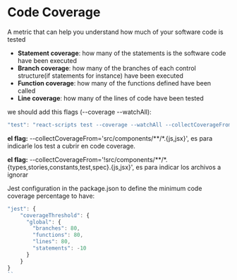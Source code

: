 # Code Coverage

A metric that can help you understand how much of your software code is tested

* **Statement coverage**: how many of the statements is the software code have been executed
* **Branch coverage**: how many of the branches of each control structure(if statements for instance) have been executed 
* **Function coverage**: how many of the functions defined have been called
* **Line coverage**: how many of the lines of code have been tested

we should add this flags (--coverage --watchAll):

```js
"test": "react-scripts test --coverage --watchAll --collectCoverageFrom='src/components/**/*.{js,jsx}' --collectCoverageFrom='!src/components/**/*.{types,stories,constants,test,spec}.{js,jsx}'",
```

**el flag:** --collectCoverageFrom='src/components/**/*.{js,jsx}', es para indicarle los test a cubrir en code coverage.

**el flag:** --collectCoverageFrom='!src/components/**/*.{types,stories,constants,test,spec}.{js,jsx}', es para indicar los archivos a ignorar


Jest configuration in the package.json to define the minimum code coverage percentage to have:

```js
"jest": {
    "coverageThreshold": {
      "global": {
        "branches": 80,
        "functions": 80,
        "lines": 80,
        "statements": -10
      }
    }
}
``